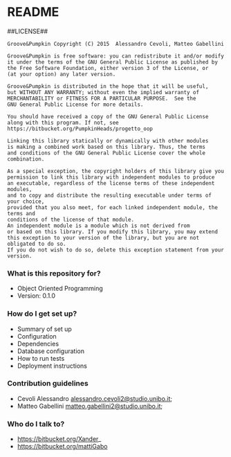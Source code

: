 # README #

##LICENSE##

    Groove&Pumpkin Copyright (C) 2015  Alessandro Cevoli, Matteo Gabellini

    Groove&Pumpkin is free software: you can redistribute it and/or modify
    it under the terms of the GNU General Public License as published by
    the Free Software Foundation, either version 3 of the License, or
    (at your option) any later version.

    Groove&Pumpkin is distributed in the hope that it will be useful,
    but WITHOUT ANY WARRANTY; without even the implied warranty of
    MERCHANTABILITY or FITNESS FOR A PARTICULAR PURPOSE.  See the
    GNU General Public License for more details.

    You should have received a copy of the GNU General Public License
    along with this program. If not, see https://bitbucket.org/PumpkinHeads/progetto_oop

    Linking this library statically or dynamically with other modules 
    is making a combined work based on this library. Thus, the terms 
    and conditions of the GNU General Public License cover the whole 
    combination.

    As a special exception, the copyright holders of this library give you 
    permission to link this library with independent modules to produce 
    an executable, regardless of the license terms of these independent modules, 
    and to copy and distribute the resulting executable under terms of your choice, 
    provided that you also meet, for each linked independent module, the terms and 
    conditions of the license of that module. 
    An independent module is a module which is not derived from 
    or based on this library. If you modify this library, you may extend 
    this exception to your version of the library, but you are not obligated to do so. 
    If you do not wish to do so, delete this exception statement from your version.

### What is this repository for? ###

* Object Oriented Programming
* Version: 0.1.0

### How do I get set up? ###

* Summary of set up
* Configuration
* Dependencies
* Database configuration
* How to run tests
* Deployment instructions

### Contribution guidelines ###

* Cevoli Alessandro <alessandro.cevoli2@studio.unibo.it>; 
* Matteo Gabellini <matteo.gabellini2@studio.unibo.it>;

### Who do I talk to? ###

* https://bitbucket.org/Xander_
* https://bitbucket.org/mattiGabo
